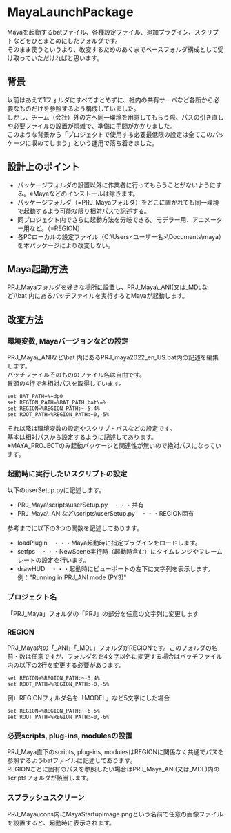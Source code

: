 # MayaLaunchPackage

Mayaを起動するbatファイル、各種設定ファイル、追加プラグイン、スクリプトなどをひとまとめにしたフォルダです。  
そのまま使うというより、改変するためのあくまでベースフォルダ構成として受け取っていただければと思います。  

## 背景
以前はあえて1フォルダにすべてまとめずに、社内の共有サーバなど各所から必要なものだけを参照するよう構成していました。  
しかし、チーム（会社）外の方へ同一環境を用意してもらう際、パスの引き直しや必要ファイルの設置が煩雑で、準備に手間がかかりました。  
このような背景から「プロジェクトで使用する必要最低限の設定は全てこのパッケージに収めてしまう」という運用で落ち着きました。  

## 設計上のポイント
* パッケージフォルダの設置以外に作業者に行ってもらうことがないようにする。※Mayaなどのインストールは除きます。
* パッケージフォルダ（=PRJ_Mayaフォルダ）をどこに置かれても同一環境で起動するよう可能な限り相対パスで記述する。
* 同プロジェクト内でさらに起動方法を分岐できる。モデラー用、アニメーター用など。（=REGION）
* 各PCローカルの設定ファイル（C:\Users\<ユーザー名>\Documents\maya）を本パッケージにより改変しない。

## Maya起動方法
PRJ_Mayaフォルダを好きな場所に設置し、PRJ_Maya\\\_ANI(又は_MDLなど)\bat 内にあるバッチファイルを実行するとMayaが起動します。

## 改変方法
### 環境変数, Mayaバージョンなどの設定
PRJ_Maya\\\_ANIなど\bat 内にあるPRJ_maya2022_en_US.bat内の記述を編集します。  
バッチファイルそのもののファイル名は自由です。  
冒頭の4行で各相対パスを取得しています。  
```
set BAT_PATH=%~dp0
set REGION_PATH=%BAT_PATH:bat\=%
set REGION=%REGION_PATH:~-5,4%
set ROOT_PATH=%REGION_PATH:~0,-5%
``` 
それ以降は環境変数の設定やスクリプトパスなどの設定です。  
基本は相対パスから設定するように記述してあります。  
※MAYA_PROJECTのみ起動パッケージと関連性が無いので絶対パスになっています。  


### 起動時に実行したいスクリプトの設定
以下のuserSetup.pyに記述します。  
* PRJ_Maya\scripts\userSetup.py　・・・共有  
* PRJ_Maya\\\_ANIなど\scripts\userSetup.py　・・・REGION固有  

参考までに以下の3つの関数を記述してあります。
* loadPlugin　・・・Maya起動時に指定プラグインをロードします。
* setfps　・・・NewScene実行時（起動時含む）にタイムレンジやフレームレートの設定を行います。
* drawHUD　・・・起動時にビューポートの左下に文字列を表示します。例："Running in PRJ_ANI mode (PY3)"


### プロジェクト名
「PRJ_Maya」フォルダの「PRJ」の部分を任意の文字列に変更します  


### REGION
PRJ_Maya内の「\_ANI」「\_MDL」フォルダがREGIONです。このフォルダの名前・数は任意ですが、フォルダ名を4文字以外に変更する場合はバッチファイル内の以下の2行を変更する必要があります。  
```
set REGION=%REGION_PATH:~-5,4%
set ROOT_PATH=%REGION_PATH:~0,-5%
```
例）REGIONフォルダ名を「MODEL」など5文字にした場合  
```
set REGION=%REGION_PATH:~-6,5%
set ROOT_PATH=%REGION_PATH:~0,-6%
```


### 必要scripts, plug-ins, modulesの設置
PRJ_Maya直下のscripts, plug-ins, modulesはREGIONに関係なく共通でパスを参照するようbatファイルに記述してあります。  
REGIONごとに固有のパスを参照したい場合はPRJ_Maya\_ANI(又は_MDL)内のscriptsフォルダが該当します。  
  
  
### スプラッシュスクリーン
PRJ_Maya\icons内にMayaStartupImage.pngという名前で任意の画像ファイルを設置すると、起動時に表示されます。  
